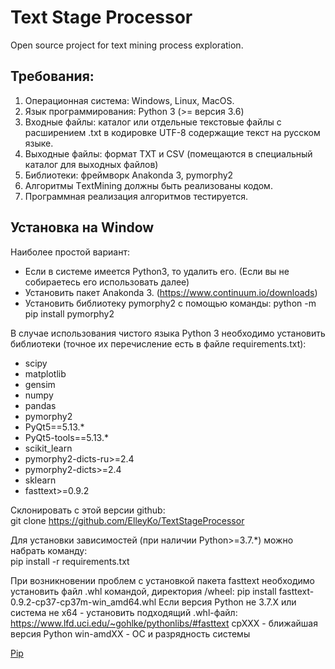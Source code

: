 # Text Stage Processor
Open source project for text mining process exploration.

## Требования:
1. Операционная система: Windows, Linux, MacOS.
2. Язык программирования: Python 3 (>= версия 3.6)
3. Входные файлы: каталог или отдельные текстовые файлы с расширением .txt в кодировке UTF-8 содержащие текст на русском языке.
4. Выходные файлы: формат TXT и CSV (помещаются в специальный каталог для выходных файлов)
5. Библиотеки: фреймворк Anakonda 3, pymorphy2
6. Алгоритмы ТextМining должны быть реализованы кодом.
7. Программная реализация алгоритмов тестируется.

## Установка на Window
Наиболее простой вариант:
 - Если в системе имеется Python3, то удалить его. (Если вы не собираетесь его использовать далее)
 - Установить пакет Anakonda 3. (https://www.continuum.io/downloads)
 - Установить библиотеку pymorphy2 с помощью команды: python -m pip install pymorphy2

В случае использования чистого языка Python 3 необходимо установить библиотеки (точное их перечисление есть в файле requirements.txt):
 - scipy
 - matplotlib
 - gensim
 - numpy
 - pandas
 - pymorphy2
 - PyQt5==5.13.*
 - PyQt5-tools==5.13.*
 - scikit_learn
 - pymorphy2-dicts-ru>=2.4
 - pymorphy2-dicts>=2.4
 - sklearn
 - fasttext>=0.9.2

Склонировать с этой версии github:  
git clone https://github.com/ElleyKo/TextStageProcessor

Для установки зависимостей (при наличии Python>=3.7.*) можно набрать команду:  
pip install -r requirements.txt

При возникновении проблем с установкой пакета fasttext необходимо установить файл .whl командой, директория /wheel:
pip install fasttext-0.9.2-cp37-cp37m-win_amd64.whl
Если версия Python не 3.7.X или система не x64 - установить подходящий .whl-файл:
https://www.lfd.uci.edu/~gohlke/pythonlibs/#fasttext
cpXXX - ближайшая версия Python
win-amdXX - ОС и разрядность системы

[Pip](https://pip.pypa.io/en/stable/installing/)